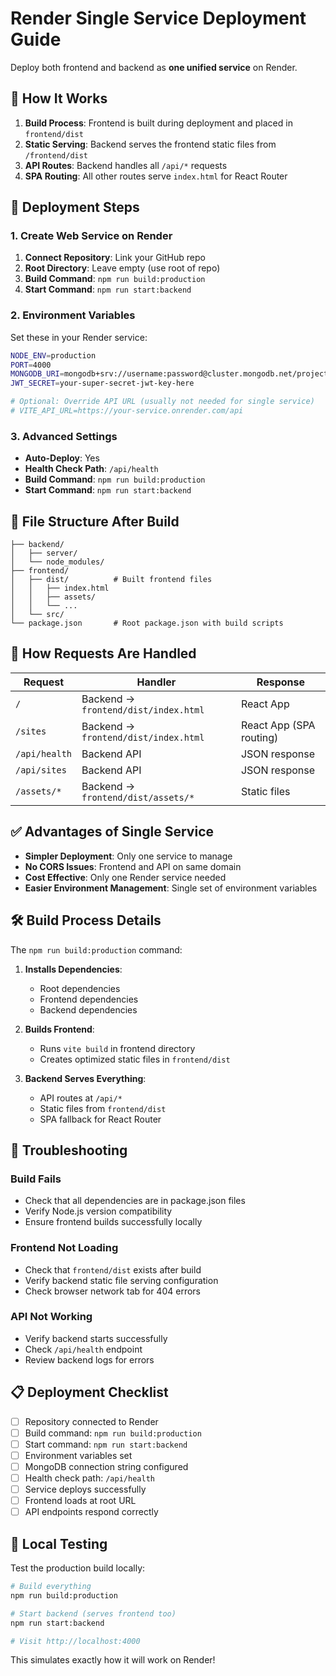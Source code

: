 # Render Single Service Deployment Guide

Deploy both frontend and backend as **one unified service** on Render.

## 🎯 **How It Works**

1. **Build Process**: Frontend is built during deployment and placed in `frontend/dist`
2. **Static Serving**: Backend serves the frontend static files from `/frontend/dist`
3. **API Routes**: Backend handles all `/api/*` requests
4. **SPA Routing**: All other routes serve `index.html` for React Router

## 🚀 **Deployment Steps**

### 1. Create Web Service on Render

1. **Connect Repository**: Link your GitHub repo
2. **Root Directory**: Leave empty (use root of repo)
3. **Build Command**: `npm run build:production`
4. **Start Command**: `npm run start:backend`

### 2. Environment Variables

Set these in your Render service:

```bash
NODE_ENV=production
PORT=4000
MONGODB_URI=mongodb+srv://username:password@cluster.mongodb.net/projector_warranty
JWT_SECRET=your-super-secret-jwt-key-here

# Optional: Override API URL (usually not needed for single service)
# VITE_API_URL=https://your-service.onrender.com/api
```

### 3. Advanced Settings

- **Auto-Deploy**: Yes
- **Health Check Path**: `/api/health`
- **Build Command**: `npm run build:production`
- **Start Command**: `npm run start:backend`

## 📁 **File Structure After Build**

```
├── backend/
│   ├── server/
│   └── node_modules/
├── frontend/
│   ├── dist/          # Built frontend files
│   │   ├── index.html
│   │   ├── assets/
│   │   └── ...
│   └── src/
└── package.json       # Root package.json with build scripts
```

## 🔧 **How Requests Are Handled**

| Request | Handler | Response |
|---------|---------|----------|
| `/` | Backend → `frontend/dist/index.html` | React App |
| `/sites` | Backend → `frontend/dist/index.html` | React App (SPA routing) |
| `/api/health` | Backend API | JSON response |
| `/api/sites` | Backend API | JSON response |
| `/assets/*` | Backend → `frontend/dist/assets/*` | Static files |

## ✅ **Advantages of Single Service**

- **Simpler Deployment**: Only one service to manage
- **No CORS Issues**: Frontend and API on same domain
- **Cost Effective**: Only one Render service needed
- **Easier Environment Management**: Single set of environment variables

## 🛠️ **Build Process Details**

The `npm run build:production` command:

1. **Installs Dependencies**: 
   - Root dependencies
   - Frontend dependencies  
   - Backend dependencies

2. **Builds Frontend**:
   - Runs `vite build` in frontend directory
   - Creates optimized static files in `frontend/dist`

3. **Backend Serves Everything**:
   - API routes at `/api/*`
   - Static files from `frontend/dist`
   - SPA fallback for React Router

## 🐛 **Troubleshooting**

### Build Fails
- Check that all dependencies are in package.json files
- Verify Node.js version compatibility
- Ensure frontend builds successfully locally

### Frontend Not Loading
- Check that `frontend/dist` exists after build
- Verify backend static file serving configuration
- Check browser network tab for 404 errors

### API Not Working
- Verify backend starts successfully
- Check `/api/health` endpoint
- Review backend logs for errors

## 📋 **Deployment Checklist**

- [ ] Repository connected to Render
- [ ] Build command: `npm run build:production`
- [ ] Start command: `npm run start:backend`
- [ ] Environment variables set
- [ ] MongoDB connection string configured
- [ ] Health check path: `/api/health`
- [ ] Service deploys successfully
- [ ] Frontend loads at root URL
- [ ] API endpoints respond correctly

## 🔄 **Local Testing**

Test the production build locally:

```bash
# Build everything
npm run build:production

# Start backend (serves frontend too)
npm run start:backend

# Visit http://localhost:4000
```

This simulates exactly how it will work on Render!

